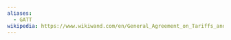 ```yaml
---
aliases:
  - GATT
wikipedia: https://www.wikiwand.com/en/General_Agreement_on_Tariffs_and_Trade#Initial_round
---
```

